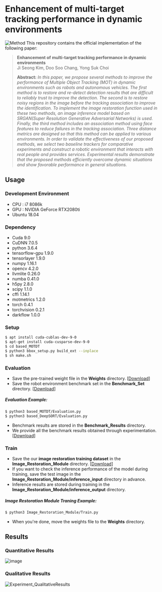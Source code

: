# Enhancement of multi-target tracking performance in dynamic environments
![Method](https://user-images.githubusercontent.com/25438139/88682892-2b194a80-d12e-11ea-9469-57129793df2e.png)
This repository contains the official implementation of the following paper:


> **Enhancement of multi-target tracking performance in dynamic environments**<br>
> Ji Seong Kim, Doo Soo Chang, Yong Suk Choi<br>
> 
> **Abstract:** *In this paper, we propose several methods to improve the performance of Multiple Object Tracking (MOT) in dynamic environments such as robots and autonomous vehicles. The first method is to restore and re-detect detection results that are difficult to reliably trust to improve the detection. The second is to restore noisy regions in the image before the tracking association to improve the identification. To implement the image restoration function used in these two methods, an image inference model based on SRGAN(Super Resolution Generative Adversarial Networks) is used. Finally, the third method includes an association method using face features to reduce failures in the tracking association. Three distance metrics are designed so that this method can be applied to various environments. In order to validate the effectiveness of our proposed methods, we select two baseline trackers for comparative experiments and construct a robotic environment that interacts with real people and provides services. Experimental results demonstrate that the proposed methods efficiently overcome dynamic situations and show favorable performance in general situations.*

## Usage
### Development Environment
* CPU : i7 8086k
* GPU : NVIDIA GeForce RTX2080ti
* Ubuntu 18.04
### Dependency
* Cuda 9.0
* CuDNN 7.0.5
* python 3.6.4
* tensorflow-gpu 1.9.0
* tensorlayer 1.9.0
* numpy 1.16.1
* opencv 4.2.0
* llvmlite 0.26.0
* numba 0.41.0
* h5py 2.8.0
* scipy 1.1.0
* cffi 1.14.1
* motmetrics 1.2.0
* torch 0.4.1
* torchvision 0.2.1
* darkflow 1.0.0

### Setup

```bash
$ apt install cuda-cublas-dev-9-0
$ apt-get install cuda-cusparse-dev-9-0
$ cd based_MOTDT
$ python3 bbox_setup.py build_ext --inplace
$ sh make.sh
```

### Evaluation
* Save the pre-trained weight file in the **Weights** directory. [[Download](https://1drv.ms/u/s!Av_TIPQTjQYp-Kp1xNug5hcoVyd7Dw?e=liJv8d)]
* Save the robot environment benchmark set in the **Benchmark_Set** directory. [[Download](https://1drv.ms/u/s!Av_TIPQTjQYp-Kp3eLpY-rmQ6cucJg?e=TJmRgf)]

##### Evaluation Example:
```bash
$ python3 based_MOTDT/Evaluation.py
$ python3 based_DeepSORT/Evaluation.py
```
* Benchmark results are stored in the **Benchmark_Results** directory.
* We provide all the benchmark results obtained through experimentation. [[Download](https://1drv.ms/u/s!Av_TIPQTjQYp-Kp2_SMD-wzEpXb-hA?e=QdHzvF)]


### Train
* Save the our **image restoration training dataset** in the **Image_Restoration_Module** directory. [[Download](https://1drv.ms/u/s!Av_TIPQTjQYp-Kp4WmomrtYeh1sIRg?e=srVA5r)]
* If you want to check the inference performance of the model during training, save the test image in the **Image_Restoration_Module/inference_input** directory in advance.
* Inference results are stored during training in the **Image_Restoration_Module/inference_output** directory.
##### Image Restoration Module Traning Example:
```bash
$ python3 Image_Restoration_Module/Train.py
```
* When you're done, move the weights file to the **Weights** directory.


## Results
### Quantitative Results

![image](https://user-images.githubusercontent.com/25438139/88683010-4d12cd00-d12e-11ea-89d5-935b7d70801c.png)

### Qualitative Results

![Experiment_QualitativeResults](https://user-images.githubusercontent.com/25438139/88683044-56039e80-d12e-11ea-994e-e83cbd020542.png)